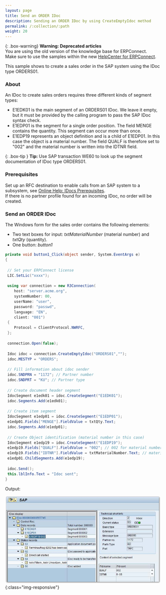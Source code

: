 ```yaml
---
layout: page
title: Send an ORDER IDoc
description: Sending an ORDER IDoc by using CreateEmptyIdoc method
permalink: /:collection/:path
weight: 20
---
```


{: .box-warning}
**Warning: Deprecated articles** <br>
You are using the old version of the knowledge base for ERPConnect.<br>
Make sure to use the samples within the new [HelpCenter for ERPConnect](https://helpcenter.theobald-software.com/erpconnect/samples).

This sample shows to create a sales order in the SAP system using the IDoc type ORDERS01.

### About

An IDoc to create sales orders requires three different kinds of segment types:
- E1EDK01 is the main segment of an ORDERS01 IDoc. 
We leave it empty, but it must be provided by the calling program to pass the SAP IDoc syntax check.
- E1EDP01 is the segment for a single order position. The field MENGE contains the quantity. 
This segment can occur more than once.
- E1EDP19 represents an object definition and is a child of E1EDP01. In this case the object is a material number. 
The field QUALF is therefore set to "002" and the material number is written into the IDTNR field. 

{: .box-tip }
**Tip:** Use SAP transaction WE60 to look up the segment documentation of IDoc type ORDERS01.

### Prerequisites

Set up an RFC destination to enable calls from an SAP system to a subsystem, see [Online Help: IDocs Prerequisites](https://help.theobald-software.com/en/erpconnect/receiving-and-sending-idocs/prerequisites).<br>
If there is no partner profile found for an incoming IDoc, no order will be created.

### Send an ORDER IDoc

The Windows form for the sales order contains the following elements:
- Two text boxes for input: *txtMaterialNumber* (material number) and *txtQty* (quantity).
- One button: *button1*
 
``` csharp 
private void button1_Click(object sender, System.EventArgs e)
{
 
 // Set your ERPConnect license
 LIC.SetLic("xxxx");

 using var connection = new R3Connection(
    host: "server.acme.org",
    systemNumber: 00,
    userName: "user",
    password: "passwd",
    language: "EN",
    client: "001")
 {
    Protocol = ClientProtocol.NWRFC,
 };

 connection.Open(false);
  
 Idoc idoc = connection.CreateEmptyIdoc("ORDERS01","");
 idoc.MESTYP = "ORDERS";
  
 // Fill information about idoc sender
 idoc.SNDPRN = "1172"; // Partner number
 idoc.SNDPRT = "KU"; // Partner type
  
 // Create document header segment
 IdocSegment e1edk01 = idoc.CreateSegment("E1EDK01");
 idoc.Segments.Add(e1edk01);
  
 // Create item segment
 IdocSegment e1edp01 = idoc.CreateSegment("E1EDP01");
 e1edp01.Fields["MENGE"].FieldValue = txtQty.Text;
 idoc.Segments.Add(e1edp01);
  
 // Create Object identification (material number in this case)
 IdocSegment e1edp19 = idoc.CreateSegment("E1EDP19");
 e1edp19.Fields["QUALF"].FieldValue = "002"; // 002 for material number
 e1edp19.Fields["IDTNR"].FieldValue = txtMaterialNumber.Text; // material number
 e1edp01.ChildSegments.Add(e1edp19);
  
 idoc.Send();
 this.lblInfo.Text = "Idoc sent";
}
```

Output:

![IdocSalesOrder](/img/contents/IdocSalesOrder.png){:class="img-responsive"}

